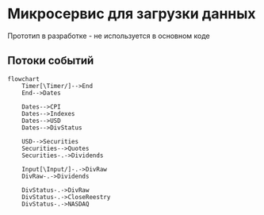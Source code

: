 # Микросервис для загрузки данных

Прототип в разработке - не используется в основном коде

## Потоки событий
```mermaid
flowchart
    Timer[\Timer/]-->End
    End-->Dates
    
    Dates-->CPI
    Dates-->Indexes
    Dates-->USD
	Dates-->DivStatus

	USD-->Securities
    Securities-->Quotes
	Securities-.->Dividends
    
    Input[\Input/]-.->DivRaw
    DivRaw-.->Dividends
    
    DivStatus-.->DivRaw
    DivStatus-.->CloseReestry
    DivStatus-.->NASDAQ
```